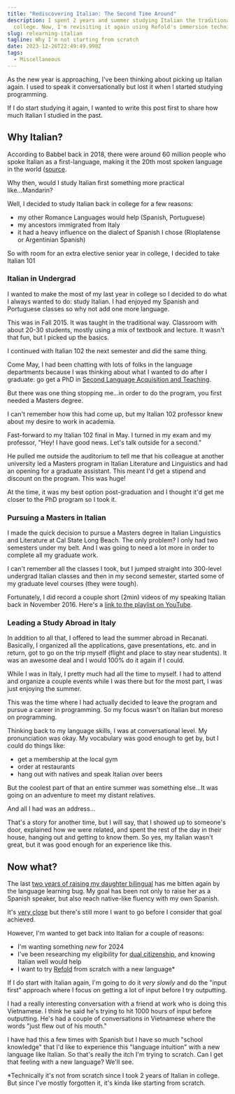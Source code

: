 ```yaml
---
title: "Rediscovering Italian: The Second Time Around"
description: I spent 2 years and summer studying Italian the traditional way in
  college. Now, I'm revisiting it again using Refold's immersion technique.
slug: relearning-italian
tagline: Why I'm not starting from scratch
date: 2023-12-26T22:49:49.998Z
tags:
  - Miscellaneous
---
```

As the new year is approaching, I've been thinking about picking up Italian again. I used to speak it conversationally but lost it when I started studying programming.

If I do start studying it again, I wanted to write this post first to share how much Italian I studied in the past.

## Why Italian?

According to Babbel back in 2018, there were around 60 million people who spoke Italian as a first-language, making it the 20th most spoken language in the world ([source](https://www.babbel.com/en/magazine/how-many-people-speak-italian-where-spoken). 

Why then, would I study Italian first something more practical like...Mandarin?

Well, I decided to study Italian back in college for a few reasons:
- my other Romance Languages would help (Spanish, Portuguese)
- my ancestors immigrated from Italy
- it had a heavy influence on the dialect of Spanish I chose (Rioplatense or Argentinian Spanish)

So with room for an extra elective senior year in college, I decided to take Italian 101

### Italian in Undergrad

I wanted to make the most of my last year in college so I decided to do what I always wanted to do: study Italian. I had enjoyed my Spanish and Portuguese classes so why not add one more language.

This was in Fall 2015. It was taught in the traditional way. Classroom with about 20-30 students, mostly using a mix of textbook and lecture. It wasn't that fun, but I picked up the basics.

I continued with Italian 102 the next semester and did the same thing.

Come May, I had been chatting with lots of folks in the language departments because I was thinking about what I wanted to do after I graduate: go get a PhD in [Second Language Acquisition and Teaching](https://slat.arizona.edu/).

But there was one thing stopping me...in order to do the program, you first needed a Masters degree.

I can't remember how this had come up, but my Italian 102 professor knew about my desire to work in academia. 

Fast-forward to my Italian 102 final in May. I turned in my exam and my professor, "Hey! I have good news. Let's talk outside for a second."

He pulled me outside the auditorium to tell me that his colleague at another university led a Masters program in Italian Literature and Linguistics and had an opening for a graduate assistant. This meant I'd get a stipend and discount on the program. This was huge!

At the time, it was my best option post-graduation and I thought it'd get me closer to the PhD program so I took it.

### Pursuing a Masters in Italian

I made the quick decision to pursue a Masters degree in Italian Linguistics and Literature at Cal State Long Beach. The only problem? I only had two semesters under my belt. And I was going to need a lot more in order to complete all my graduate work.

I﻿ can't remember all the classes I took, but I jumped straight into 300-level undergrad Italian classes and then in my second semester, started some of my graduate level courses (they were tough).

Fortunately, I did record a couple short (2min) videos of my speaking Italian back in November 2016. Here's a [link to the playlist on YouTube](https://www.youtube.com/playlist?list=PLywEq0pjrnU_B6Os_T-U3RLFrTmQgO88H).





### Leading a Study Abroad in Italy

In addition to all that, I offered to lead the summer abroad in Recanati. Basically, I organized all the applications, gave presentations, etc. and in return, got to go on the trip myself (flight and place to stay near students). It was an awesome deal and I would 100% do it again if I could.

While I was in Italy, I pretty much had all the time to myself. I had to attend and organize a couple events while I was there but for the most part, I was just enjoying the summer.

This was the time where I had actually decided to leave the program and pursue a career in programming. So my focus wasn't on Italian but moreso on programming.

Thinking back to my language skills, I was at conversational level. My pronunciation was okay. My vocabulary was good enough to get by, but I could do things like:
- get a membership at the local gym
- order at restaurants
- hang out with natives and speak Italian over beers

But the coolest part of that an entire summer was something else...It was going on an adventure to meet my distant relatives.

And all I had was an address...

That's a story for another time, but I will say, that I showed up to someone's door, explained how we were related, and spent the rest of the day in their house, hanging out and getting to know them. So yes, my Italian wasn't great, but it was good enough for an experience like this. 

## Now what?

The last [two years of raising my daughter bilingual](https://joeprevite.com/2-years-bilingual-journey) has me bitten again by the language learning bug. My goal has been not only to raise her as a Spanish speaker, but also reach native-like fluency with my own Spanish.

It's [very close](https://www.youtube.com/channel/UCk8sQR_jzQrH2Y3Ov8JbgoA) but there's still more I want to go before I consider that goal achieved. 

However, I'm wanted to get back into Italian for a couple of reasons:
- I'm wanting something _new_ for 2024
- I've been researching my eligibility for [dual citizenship](https://dualusitalian.com/), and knowing Italian well would help
- I want to try [Refold](https://refold.la/) from scratch with a new language*

If I do start with Italian again, I'm going to do it _very slowly_ and do the "input first" approach where I focus on getting a lot of input before I try outputting. 

I had a really interesting conversation with a friend at work who is doing this Vietnamese. I think he said he's trying to hit 1000 hours of input before outputting. He's had a couple of conversations in Vietnamese where the words "just flew out of his mouth." 

I have had this a few times with Spanish but I have so much "school knowledge" that I'd like to experience this "language intuition" with a new language like Italian. So that's really the itch I'm trying to scratch. Can I get that feeling with a new language? We'll see. 

*Technically it's not from scratch since I took 2 years of Italian in college. But since I've mostly forgotten it, it's kinda like starting from scratch.